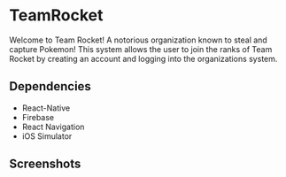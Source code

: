 # TeamRocket

Welcome to Team Rocket! A notorious organization known to steal and capture Pokemon! This system allows the user to join the ranks of Team Rocket by creating an account and logging into the organizations system.

## Dependencies
- React-Native
- Firebase
- React Navigation
- iOS Simulator

## Screenshots

